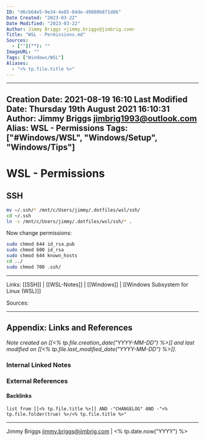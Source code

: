 ```yaml
---
ID: "d6cb64e5-9e34-4e85-84de-d9880b871d86"
Date Created: "2023-03-22"
Date Modified: "2023-03-22"
Author: Jimmy Briggs <jimmy.briggs@jimbrig.com>
Title: "WSL - Permissions.md"
Sources: 
  - [""](""): ""
ImageURL: ""
Tags: ["Windows/WSL"]
Aliases:
  - "<% tp.file.title %>"
---
```


---
Creation Date: 2021-08-19 16:10
Last Modified Date: Thursday 19th August 2021 16:10:31
Author: Jimmy Briggs <jimbrig1993@outlook.com>
Alias: WSL - Permissions
Tags: ["#Windows/WSL", "Windows/Setup", "Windows/Tips"]
---

# WSL - Permissions

## SSH

```bash
mv ~/.ssh/* /mnt/c/Users/jimmy/.dotfiles/wsl/ssh/
cd ~/.ssh
ln -s /mnt/c/Users/jimmy/.dotfiles/wsl/ssh/* .
```

Now change permissions:

```bash
sudo chmod 644 id_rsa.pub
sudo chmod 600 id_rsa
sudo chmod 644 known_hosts
cd ../
sudo chmod 700 .ssh/
```

***

Links: [[SSH]] | [[WSL-Notes]] | [[Windows]] | [[Windows Subsystem for Linux (WSL)]]

Sources:



***

## Appendix: Links and References

*Note created on [[<% tp.file.creation_date("YYYY-MM-DD") %>]] and last modified on [[<% tp.file.last_modified_date("YYYY-MM-DD") %>]].*

### Internal Linked Notes

### External References

#### Backlinks

```dataview
list from [[<% tp.file.title %>]] AND -"CHANGELOG" AND -"<% tp.file.folder(true) %>/<% tp.file.title %>"
```


***

Jimmy Briggs <jimmy.briggs@jimbrig.com> | <% tp.date.now("YYYY") %>